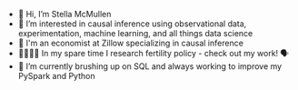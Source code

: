 - 👋 Hi, I’m Stella McMullen
- 👀 I’m interested in causal inference using observational data, experimentation, machine learning, and all things data science 
- 🏡 I'm an economist at Zillow specializing in causal inference
- 👨‍👩‍👧‍👦 In my spare time I research fertility policy - check out my work! 🗣
- 🌱 I’m currently brushing up on SQL and always working to improve my PySpark and Python
